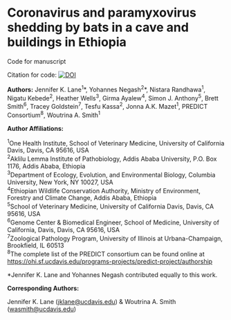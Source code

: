 # Coronavirus and paramyxovirus shedding by bats in a cave and buildings in Ethiopia

Code for manuscript

Citation for code: [![DOI](https://zenodo.org/badge/450658826.svg)](https://zenodo.org/badge/latestdoi/450658826)


**Authors:** Jennifer K. Lane<sup>1</sup>\*, Yohannes Negash<sup>2</sup>\*, Nistara Randhawa<sup>1</sup>, Nigatu Kebede<sup>2</sup>, Heather Wells<sup>3</sup>, Girma Ayalew<sup>4</sup>, Simon J. Anthony<sup>5</sup>, Brett Smith<sup>6</sup>, Tracey Goldstein<sup>7</sup>, Tesfu Kassa<sup>2</sup>, Jonna A.K. Mazet<sup>1</sup>, PREDICT Consortium<sup>8</sup>, Woutrina A. Smith<sup>1</sup>


**Author Affiliations:**

<sup>1</sup>One Health Institute, School of Veterinary Medicine, University of California Davis, Davis, CA 95616, USA  
<sup>2</sup>Aklilu Lemma Institute of Pathobiology, Addis Ababa University, P.O. Box 1176, Addis Ababa, Ethiopia  
<sup>3</sup>Department of Ecology, Evolution, and Environmental Biology, Columbia University, New York, NY 10027, USA  
<sup>4</sup>Ethiopian Wildlife Conservation Authority, Ministry of Environment, Forestry and Climate Change, Addis Ababa, Ethiopia  
<sup>5</sup>School of Veterinary Medicine, University of California Davis, Davis, CA 95616, USA  
<sup>6</sup>Genome Center & Biomedical Engineer, School of Medicine, University of California, Davis, Davis, CA 95616, USA  
<sup>7</sup>Zoological Pathology Program, University of Illinois at Urbana-Champaign, Brookfield, IL 60513  
<sup>8</sup>The complete list of the PREDICT consortium can be found online at https://ohi.sf.ucdavis.edu/programs-projects/predict-project/authorship  


*Jennifer K. Lane and Yohannes Negash contributed equally to this work.


**Corresponding Authors:**

Jennifer K. Lane (jklane@ucdavis.edu) & Woutrina A. Smith (wasmith@ucdavis.edu)
